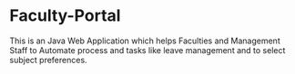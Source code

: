 # Faculty-Portal
This is an Java Web Application which helps Faculties and Management Staff to Automate process and tasks like leave management and to select subject preferences.
